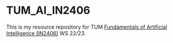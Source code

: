 # TUM_AI_IN2406
This is my resource repository for TUM [Fundamentals of Artificial Intelligence (IN2406)](https://campus.tum.de/tumonline/ee/ui/ca2/app/desktop/#/slc.tm.cp/student/courses/950659458?$ctx=design=ca;lang=en&$scrollTo=toc_overview) WS 22/23.

